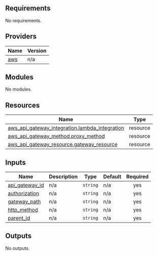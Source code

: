 ## Requirements

No requirements.

## Providers

| Name | Version |
|------|---------|
| <a name="provider_aws"></a> [aws](#provider\_aws) | n/a |

## Modules

No modules.

## Resources

| Name | Type |
|------|------|
| [aws_api_gateway_integration.lambda_integration](https://registry.terraform.io/providers/hashicorp/aws/latest/docs/resources/api_gateway_integration) | resource |
| [aws_api_gateway_method.proxy_method](https://registry.terraform.io/providers/hashicorp/aws/latest/docs/resources/api_gateway_method) | resource |
| [aws_api_gateway_resource.gateway_resource](https://registry.terraform.io/providers/hashicorp/aws/latest/docs/resources/api_gateway_resource) | resource |

## Inputs

| Name | Description | Type | Default | Required |
|------|-------------|------|---------|:--------:|
| <a name="input_api_gateway_id"></a> [api\_gateway\_id](#input\_api\_gateway\_id) | n/a | `string` | n/a | yes |
| <a name="input_authorization"></a> [authorization](#input\_authorization) | n/a | `string` | n/a | yes |
| <a name="input_gateway_path"></a> [gateway\_path](#input\_gateway\_path) | n/a | `string` | n/a | yes |
| <a name="input_http_method"></a> [http\_method](#input\_http\_method) | n/a | `string` | n/a | yes |
| <a name="input_parent_id"></a> [parent\_id](#input\_parent\_id) | n/a | `string` | n/a | yes |

## Outputs

No outputs.
